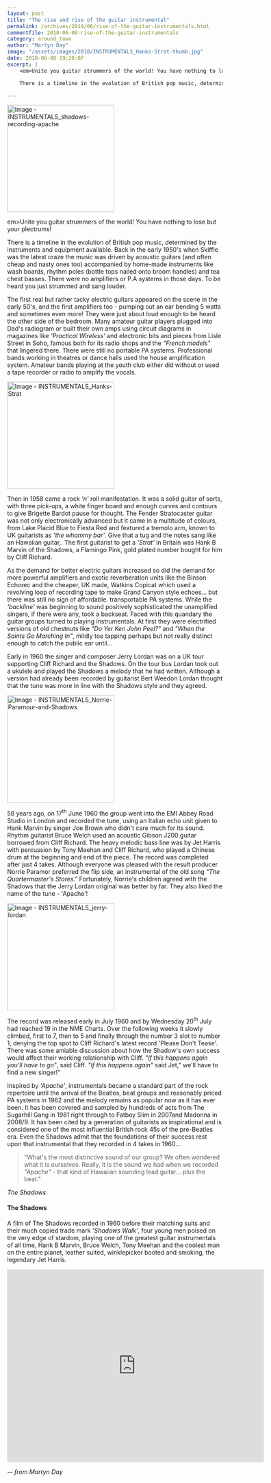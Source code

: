 ```yaml
---
layout: post
title: "The rise and rise of the guitar instrumental"
permalink: /archives/2018/06/rise-of-the-guitar-instrumentals.html
commentfile: 2018-06-08-rise-of-the-guitar-instrumentals
category: around_town
author: "Martyn Day"
image: "/assets/images/2018/INSTRUMENTALS_Hanks-Strat-thumb.jpg"
date: 2018-06-08 19:20:07
excerpt: |
    <em>Unite you guitar strummers of the world! You have nothing to lose but your plectrums!</em>

    There is a timeline in the evolution of British pop music, determined by the instruments and equipment available. Back in the early 1950's when Skiffle was the latest craze the music was driven by acoustic guitars (and often cheap and nasty ones too) accompanied by home-made instruments like wash boards, rhythm poles (bottle tops nailed onto broom handles) and tea chest basses. There were no amplifiers or P.A systems in those days. To be heard you just strummed and sang louder.

---
```


<a href="/assets/images/2018/INSTRUMENTALS_shadows-recording-apache.jpg" title="Click for a larger image"><img src="/assets/images/2018/INSTRUMENTALS_shadows-recording-apache-thumb.jpg" width="250" alt="Image - INSTRUMENTALS_shadows-recording-apache"  class="photo right"/></a>

em>Unite you guitar strummers of the world! You have nothing to lose but your plectrums!</em>

There is a timeline in the evolution of British pop music, determined by the instruments and equipment available. Back in the early 1950's when Skiffle was the latest craze the music was driven by acoustic guitars (and often cheap and nasty ones too) accompanied by home-made instruments like wash boards, rhythm poles (bottle tops nailed onto broom handles) and tea chest basses. There were no amplifiers or P.A systems in those days. To be heard you just strummed and sang louder.

The first real but rather tacky electric guitars appeared on the scene in the early 50's, and the first amplifiers too - pumping out an ear bending 5 watts and sometimes even more! They were just about loud enough to be heard the other side of the bedroom. Many amateur guitar players plugged into Dad's radiogram or built their own amps using circuit diagrams in magazines like <em>'Practical Wireless'</em> and electronic bits and pieces from Lisle Street in Soho, famous both for its radio shops and the <em>"French models"</em> that lingered there. There were still no portable PA systems. Professional bands working in theatres or dance halls used the house amplification system. Amateur bands playing at the youth club either did without or used a tape recorder or radio to amplify the vocals.

<a href="/assets/images/2018/INSTRUMENTALS_Hanks-Strat.jpg" title="Click for a larger image"><img src="/assets/images/2018/INSTRUMENTALS_Hanks-Strat-thumb.jpg" width="250" alt="Image - INSTRUMENTALS_Hanks-Strat"  class="photo right"/></a>

Then in 1958 came a rock <em>'n'</em> roll manifestation. It was a solid guitar of sorts, with three pick-ups, a white finger board and enough curves and contours to give Brigette Bardot pause for thought. The Fender Stratocaster guitar was not only electronically advanced but it came in a multitude of colours, from Lake Placid Blue to Fiesta Red and featured a tremolo arm, known to UK guitarists as <em>'the whammy bar'</em>.  Give that a tug and the notes sang like an Hawaiian guitar,. The first guitarist to get a <em>'Strat'</em> in Britain was Hank B Marvin of the Shadows, a Flamingo Pink, gold plated number bought for him by Cliff Richard.

As the demand for better electric guitars increased so did the demand for more powerful amplifiers and exotic reverberation units like the Binson Echorec and the cheaper, UK made, Watkins Copicat which used a revolving loop of recording tape to make Grand Canyon style echoes... but there was still no sign of affordable. transportable PA systems. While the <em>'backline'</em> was beginning to sound positively sophisticated the unamplified singers, if there were any, took a backseat. Faced with this quandary the guitar groups turned to playing instrumentals. At first they were electrified versions of old chestnuts like <em>"Do Yer Ken John Peel?"</em> and <em>"When the Saints Go Marching In"</em>, mildly toe tapping perhaps but not really distinct enough to catch the public ear until...

Early in 1960 the singer and composer Jerry Lordan was on a UK tour supporting Cliff Richard and the Shadows. On the tour bus Lordan took out a ukulele and played the Shadows a melody that he had written. Although a version had already been recorded by guitarist Bert Weedon Lordan thought that the tune was more in line with the Shadows style and they agreed.

<a href="/assets/images/2018/INSTRUMENTALS_Norrie-Paramour-and-Shadows.jpg" title="Click for a larger image"><img src="/assets/images/2018/INSTRUMENTALS_Norrie-Paramour-and-Shadows-thumb.jpg" width="250" alt="Image - INSTRUMENTALS_Norrie-Paramour-and-Shadows"  class="photo right"/></a>

58 years ago, on 17<sup>th</sup> June 1960 the group went into the EMI Abbey Road Studio in London and recorded the tune, using an Italian echo unit given to Hank Marvin by singer Joe Brown who didn't care much for its sound. Rhythm guitarist Bruce Welch used an acoustic Gibson J200 guitar borrowed from Cliff Richard. The heavy melodic bass line was by Jet Harris with percussion by Tony Meehan and Cliff Richard, who played a Chinese drum at the beginning and end of the piece. The record was completed after just 4 takes. Although everyone was pleased with the result producer Norrie Paramor preferred the flip side, an instrumental of the old song <em>"The Quartermaster's Stores."</em> Fortunately, Norrie's children agreed with the Shadows that the Jerry Lordan original was better by far. They also liked the name of the tune - 'Apache'!

<a href="/assets/images/2018/INSTRUMENTALS_jerry-lordan.jpg" title="Click for a larger image"><img src="/assets/images/2018/INSTRUMENTALS_jerry-lordan-thumb.jpg" width="250" alt="Image - INSTRUMENTALS_jerry-lordan"  class="photo right"/></a>

The record was released early in July 1960 and by Wednesday 20<sup>th</sup> July had reached 19 in the NME Charts. Over the following weeks it slowly climbed, first to 7, then to 5 and finally through the number 3 slot to number 1, denying the top spot to Cliff Richard's latest record 'Please Don't Tease'. There was some amiable discussion about how the Shadow's own success would affect their working relationship with Cliff. <em>"If this happens again you'll have to go"</em>, said Cliff. <em>"If this happens again"</em> said Jet," we'll have to find a new singer!"

Inspired by <em>'Apache'</em>, instrumentals became a standard part of the rock repertoire until the arrival of the Beatles, beat groups and reasonably priced PA systems in 1962 and the melody remains as popular now as it has ever been. It has been covered and sampled by hundreds of acts from The Sugarhill Gang in 1981 right through to Fatboy Slim in 2007and Madonna in 2008/9. It has been cited by a generation of guitarists as inspirational and is considered one of the most influential British rock 45s of the pre-Beatles era. Even the Shadows admit that the foundations of their success rest upon that instrumental that they recorded in 4 takes in 1960...

> "What's the most distinctive sound of our group? We often wondered what it is ourselves. Really, it is the sound we had when we recorded <em>"Apache"</em> - that kind of Hawaiian sounding lead guitar... plus the beat."

<cite>The Shadows</cite>

<div class="box" markdown="1">

#### The Shadows

A film of The Shadows recorded in 1960 before their matching suits and their much copied trade mark <em>'Shadows Walk'</em>, four young men poised on the very edge of stardom, playing one of the greatest guitar instrumentals of all time, Hank B Marvin, Bruce Welch, Tony Meehan and the coolest man on the entire planet, leather suited, winklepicker booted and smoking, the legendary Jet Harris.

<iframe width="600" height="450" src="https://www.youtube-nocookie.com/embed/EzgbcyfJgfQ?rel=0" frameborder="0" allowfullscreen></iframe>

</div>


<cite>-- from Martyn Day</cite>
